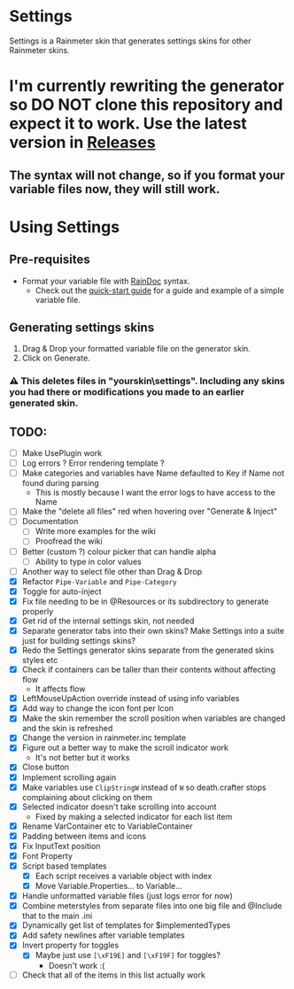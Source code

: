 # Settings

Settings is a Rainmeter skin that generates settings skins for other Rainmeter skins.

# I'm currently rewriting the generator so DO NOT clone this repository and expect it to work. Use the latest version in [Releases](https://github.com/sceleri/settings/releases)

## The syntax will not change, so if you format your variable files now, they will still work.

# Using Settings

## Pre-requisites

- Format your variable file with [RainDoc](https://github.com/sceleri/settings/wiki/RainDoc-syntax) syntax.
  - Check out the [quick-start guide](https://github.com/sceleri/settings/wiki) for a guide and example of a simple variable file.

## Generating settings skins

1.  Drag & Drop your formatted variable file on the generator skin.
2.  Click on Generate.

### :warning: This deletes files in "yourskin\settings". Including any skins you had there or modifications you made to an earlier generated skin.

## TODO:

- [ ] Make UsePlugin work
- [ ] Log errors ? Error rendering template ?
- [ ] Make categories and variables have Name defaulted to Key if Name not found during parsing
  - This is mostly because I want the error logs to have access to the Name
- [ ] Make the "delete all files" red when hovering over "Generate & Inject"
- [ ] Documentation
  - [ ] Write more examples for the wiki
  - [ ] Proofread the wiki
- [ ] Better (custom ?) colour picker that can handle alpha
  - [ ] Ability to type in color values
- [ ] Another way to select file other than Drag & Drop
- [x] Refactor `Pipe-Variable` and `Pipe-Category`
- [x] Toggle for auto-inject
- [x] Fix file needing to be in @Resources or its subdirectory to generate properly
- [x] Get rid of the internal settings skin, not needed
- [x] Separate generator tabs into their own skins? Make Settings into a suite just for building settings skins?
- [x] Redo the Settings generator skins separate from the generated skins styles etc
- [x] Check if containers can be taller than their contents without affecting flow
  - It affects flow
- [x] LeftMouseUpAction override instead of using info variables
- [x] Add way to change the icon font per Icon
- [x] Make the skin remember the scroll position when variables are changed and the skin is refreshed
- [x] Change the version in rainmeter.inc template
- [x] Figure out a better way to make the scroll indicator work
  - It's not better but it works
- [x] Close button
- [x] Implement scrolling again
- [x] Make variables use `ClipStringW` instead of `W` so death.crafter stops complaining about clicking on them
- [x] Selected indicator doesn't take scrolling into account
  - Fixed by making a selected indicator for each list item
- [x] Rename VarContainer etc to VariableContainer
- [x] Padding between items and icons
- [x] Fix InputText position
- [x] Font Property
- [x] Script based templates
  - [x] Each script receives a variable object with index
  - [x] Move Variable.Properties... to Variable...
- [x] Handle unformatted variable files (just logs error for now)
- [x] Combine meterstyles from separate files into one big file and @Include that to the main .ini
- [x] Dynamically get list of templates for $implementedTypes
- [x] Add safety newlines after variable templates
- [x] Invert property for toggles
  - [x] Maybe just use `[\xF19E]` and `[\xF19F]` for toggles?
    - Doesn't work :(
- [ ] Check that all of the items in this list actually work
